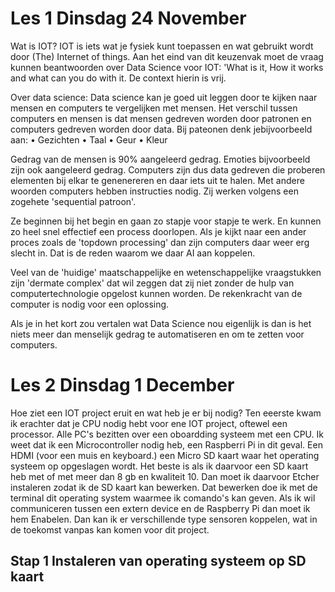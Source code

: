 # Les 1 Dinsdag 24 November
Wat is IOT? IOT is iets wat je fysiek kunt toepassen en wat gebruikt wordt door (The) Internet of things. 
Aan het eind van dit keuzenvak moet de vraag kunnen beantwoorden over Data Science voor IOT: 'What is it, How it works and what can you do with it. De context hierin is vrij. 

Over data science: 
Data science kan je goed uit leggen door te kijken naar mensen en computers te vergelijken met mensen.
Het verschil tussen computers en mensen is dat mensen gedreven worden door patronen en computers gedreven worden door data. Bij pateonen denk jebijvoorbeeld aan:
    • Gezichten
    • Taal
    • Geur
    • Kleur

Gedrag van de mensen is 90% aangeleerd gedrag. Emoties bijvoorbeeld zijn ook aangeleerd gedrag. Computers zijn dus data gedreven die proberen elementen bij elkar te genenereren en daar iets uit te halen. Met andere woorden computers hebben instructies nodig. Zij werken volgens een zogehete 'sequential patroon'. 

Ze beginnen bij het begin en gaan zo stapje voor stapje te werk. En kunnen zo heel snel effectief een process doorlopen. Als je kijkt naar een ander proces zoals de 'topdown processing' dan zijn computers daar weer erg slecht in. Dat is de reden waarom we daar AI aan koppelen.

Veel van de 'huidige' maatschappelijke en wetenschappelijke vraagstukken zijn 'dermate complex' dat wil zeggen dat zij niet zonder de hulp van computertechnologie opgelost kunnen worden. De rekenkracht van de computer is nodig voor een oplossing. 

Als je in het kort zou vertalen wat Data Science nou eigenlijk is dan is het niets meer dan menselijk gedrag te automatiseren en om te zetten voor computers.

# Les 2 Dinsdag 1 December
Hoe ziet een IOT project eruit en wat heb je er bij nodig? Ten eeerste kwam ik erachter dat je CPU nodig hebt voor ene IOT project, oftewel een processor. Alle PC's bezitten over een oboardding systeem met een CPU. Ik weet dat ik een Microcontroller nodig heb, een Raspberri Pi in dit geval. Een HDMI (voor een muis en keyboard.) een Micro SD kaart waar het operating systeem op opgeslagen wordt. Het beste is als ik daarvoor een SD kaart heb met of met meer dan 8 gb en kwaliteit 10. Dan moet ik daarvoor Etcher instaleren zodat ik de SD kaart kan bewerken. Dat bewerken doe ik met de terminal dit operating system waarmee ik comando's kan geven. Als ik wil communiceren tussen een extern device en de Raspberry Pi dan moet ik hem Enabelen. Dan kan ik er verschillende type sensoren koppelen, wat in de toekomst vanpas kan komen voor dit project. 

## Stap 1 Instaleren van operating systeem op SD kaart 



